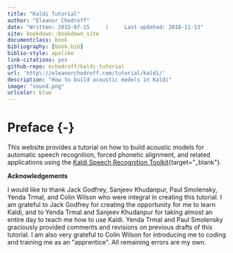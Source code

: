 ```yaml
--- 
title: "Kaldi Tutorial"
author: "Eleanor Chodroff"
date: "Written: 2015-07-15     |     Last updated: 2018-11-13"
site: bookdown::bookdown_site
documentclass: book
bibliography: [book.bib]
biblio-style: apalike
link-citations: yes
github-repo: echodroff/kaldi-tutorial
url: 'http\://eleanorchodroff.com/tutorial/kaldi/'
description: "How to build acoustic models in Kaldi"
image: "sound.png"
urlcolor: blue
---
```


# Preface {-}

This website provides a tutorial on how to build acoustic models for automatic speech recognition, forced phonetic alignment, and related applications using the [Kaldi Speech Recognition Toolkit](http://kaldi-asr.org/doc/about.html){target="_blank"}. 

**Acknowledgements**

I would like to thank Jack Godfrey, Sanjeev Khudanpur, Paul Smolensky, Yenda Trmal, and Colin Wilson who were integral in creating this tutorial. I am grateful to Jack Godfrey for creating the opportunity for me to learn Kaldi, and to Yenda Trmal and Sanjeev Khudanpur for taking almost an entire day to teach me how to use Kaldi. Yenda Trmal and Paul Smolensky graciously provided comments and revisions on previous drafts of this tutorial. I am also very grateful to Colin Wilson for introducing me to coding and training me as an "apprentice". All remaining errors are my own.
